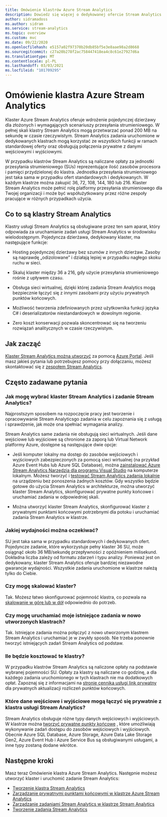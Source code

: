 ```yaml
---
title: Omówienie klastrów Azure Stream Analytics
description: Dowiedz się więcej o dedykowanej ofercie Stream Analytics klastrze.
author: sidramadoss
ms.author: sidram
ms.service: stream-analytics
ms.topic: overview
ms.custom: mvc
ms.date: 09/22/2020
ms.openlocfilehash: e5157a02f97370b20db85bf5e3e8aae98a2d8668
ms.sourcegitcommit: c27a20b278f2ac758447418ea4c8c61e27927d6a
ms.translationtype: MT
ms.contentlocale: pl-PL
ms.lasthandoff: 03/03/2021
ms.locfileid: "101709295"
---
```

# <a name="overview-of-azure-stream-analytics-cluster"></a>Omówienie klastra Azure Stream Analytics

Klaster Azure Stream Analytics oferuje wdrożenie pojedynczej dzierżawy dla złożonych i wymagających scenariuszy przesyłania strumieniowego. W pełnej skali klastry Stream Analytics mogą przetwarzać ponad 200 MB na sekundę w czasie rzeczywistym. Stream Analytics zadania uruchomione w dedykowanych klastrach mogą korzystać ze wszystkich funkcji w ramach standardowej oferty oraz obsługują połączenia prywatne z danymi wejściowymi i wyjściowymi.

W przypadku klastrów Stream Analytics są naliczane opłaty za jednostki przesyłania strumieniowego (SUs) reprezentujące ilość zasobów procesora i pamięci przydzielonej do klastra. Jednostka przesyłania strumieniowego jest taka sama w przypadku ofert standardowych i dedykowanych. W każdym klastrze można zakupić 36, 72, 108, 144, 180 lub 216. Klaster Stream Analytics może pełnić rolę platformy przesyłania strumieniowego dla Twojej organizacji i może być współużytkowany przez różne zespoły pracujące w różnych przypadkach użycia.

## <a name="what-are-stream-analytics-clusters"></a>Co to są klastry Stream Analytics

Klastry usługi Stream Analytics są obsługiwane przez ten sam aparat, który odpowiada za uruchamianie zadań usługi Stream Analytics w środowisku wielodostępnym. Pojedyncza dzierżawa, dedykowany klaster, ma następujące funkcje:

* Hosting pojedynczej dzierżawy bez szumów z innych dzierżaw. Zasoby są naprawdę „odizolowane” i działają lepiej w przypadku nagłego skoku ruchu w sieci.

* Skaluj klaster między 36 a 216, gdy użycie przesyłania strumieniowego rośnie z upływem czasu.

* Obsługa sieci wirtualnej, dzięki której zadania Stream Analytics mogą bezpiecznie łączyć się z innymi zasobami przy użyciu prywatnych punktów końcowych.

* Możliwość tworzenia zdefiniowanych przez użytkownika funkcji języka C# i deserializatorów niestandardowych w dowolnym regionie.

* Zero koszt konserwacji pozwala skoncentrować się na tworzeniu rozwiązań analitycznych w czasie rzeczywistym.

## <a name="how-to-get-started"></a>Jak zacząć

[Klaster Stream Analytics można utworzyć](create-cluster.md) za pomocą [Azure Portal](https://aka.ms/asaclustercreateportal). Jeśli masz jakieś pytania lub potrzebujesz pomocy przy dołączaniu, możesz skontaktować się z [zespołem Stream Analytics](mailto:askasa@microsoft.com).

## <a name="frequently-asked-questions"></a>Często zadawane pytania

### <a name="how-do-i-choose-between-a-stream-analytics-cluster-and-a-stream-analytics-job"></a>Jak mogę wybrać klaster Stream Analytics i zadanie Stream Analytics?

Najprostszym sposobem na rozpoczęcie pracy jest tworzenie i opracowywanie Stream Analyticsgo zadania w celu zapoznania się z usługą i sprawdzenie, jak może ona spełniać wymagania analizy.

Stream Analytics same zadania nie obsługują sieci wirtualnych. Jeśli dane wejściowe lub wyjściowe są chronione za zaporą lub Virtual Network platformy Azure, dostępne są następujące dwie opcje:

* Jeśli komputer lokalny ma dostęp do zasobów wejściowych i wyjściowych zabezpieczonych za pomocą sieci wirtualnej (na przykład Azure Event Hubs lub Azure SQL Database), można [zainstalować Azure Stream Analytics Narzędzia dla programu Visual Studio](stream-analytics-tools-for-visual-studio-install.md) na komputerze lokalnym. Możesz tworzyć i [testować Stream Analytics zadania lokalnie](stream-analytics-live-data-local-testing.md) na urządzeniu bez ponoszenia żadnych kosztów. Gdy wszystko będzie gotowe do użycia Stream Analytics w architekturze, można utworzyć klaster Stream Analytics, skonfigurować prywatne punkty końcowe i uruchamiać zadania w odpowiedniej skali.

* Można utworzyć klaster Stream Analytics, skonfigurować klaster z prywatnymi punktami końcowymi potrzebnymi dla potoku i uruchamiać zadania Stream Analytics w klastrze.

### <a name="what-performance-can-i-expect"></a>Jakiej wydajności można oczekiwać?

SU jest taka sama w przypadku standardowych i dedykowanych ofert. Pojedyncze zadanie, które wykorzystuje pełny klaster 36 SU, może osiągnąć około 36 MB/sekundę przepływności z opóźnieniem milisekund. Dokładna liczba zależy od formatu zdarzeń i typu analizy. Ponieważ jest on dedykowany, klaster Stream Analytics oferuje bardziej niezawodne gwarancje wydajności. Wszystkie zadania uruchomione w klastrze należą tylko do Ciebie.

### <a name="can-i-scale-my-cluster"></a>Czy mogę skalować klaster?

Tak. Możesz łatwo skonfigurować pojemność klastra, co pozwala na [skalowanie w górę lub w dół](scale-cluster.md) odpowiednio do potrzeb.

### <a name="can-i-run-my-existing-jobs-on-these-new-clusters-ive-created"></a>Czy mogę uruchamiać moje istniejące zadania w nowo utworzonych klastrach?

Tak. Istniejące zadania można połączyć z nowo utworzonym klastrem Stream Analytics i uruchamiać je w zwykły sposób. Nie trzeba ponownie tworzyć istniejących zadań Stream Analytics od podstaw.

### <a name="how-much-will-these-clusters-cost-me"></a>Ile będzie kosztować te klastry?

W przypadku klastrów Stream Analytics są naliczone opłaty na podstawie wybranej pojemności SU. Opłaty za klastry są naliczane co godzinę, a dla każdego zadania uruchomionego w tych klastrach nie ma dodatkowych opłat. Zapoznaj się z informacjami na [stronie cennika usługi link prywatny](https://azure.microsoft.com/pricing/details/private-link/) dla prywatnych aktualizacji rozliczeń punktów końcowych.

### <a name="which-inputs-and-outputs-can-i-privately-connect-to-from-my-stream-analytics-cluster"></a>Które dane wejściowe i wyjściowe mogą łączyć się prywatnie z klastra usługi Stream Analytics?

Stream Analytics obsługuje różne typy danych wejściowych i wyjściowych. W klastrze można [tworzyć prywatne punkty końcowe](private-endpoints.md) , które umożliwiają wykonywanie zadań dostępu do zasobów wejściowych i wyjściowych. Obecnie Azure SQL Database, Azure Storage, Azure Data Lake Storage Gen2, Azure Event Hub i Azure Service Bus są obsługiwanymi usługami, a inne typy zostaną dodane wkrótce. 

## <a name="next-steps"></a>Następne kroki

Masz teraz Omówienie klastra Azure Stream Analytics. Następnie możesz utworzyć klaster i uruchomić zadanie Stream Analytics: 

* [Tworzenie klastra Stream Analytics](create-cluster.md)
* [Zarządzanie prywatnymi punktami końcowymi w klastrze Azure Stream Analytics](private-endpoints.md)
* [Zarządzanie zadaniami Stream Analytics w klastrze Stream Analytics](manage-jobs-cluster.md)
* [Tworzenie zadania Stream Analytics](stream-analytics-quick-create-portal.md)
